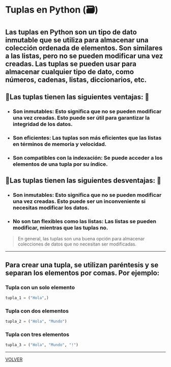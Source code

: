 # Tuplas en Python (🗃)
## Las tuplas en Python son un tipo de dato inmutable que se utiliza para almacenar una colección ordenada de elementos. Son similares a las listas, pero no se pueden modificar una vez creadas. Las tuplas se pueden usar para almacenar cualquier tipo de dato, como números, cadenas, listas, diccionarios, etc.

## 🛑Las tuplas tienen las siguientes ventajas: 🛑

- ### Son inmutables: Esto significa que no se pueden modificar una vez creadas. Esto puede ser útil para garantizar la integridad de los datos.
- ### Son eficientes: Las tuplas son más eficientes que las listas en términos de memoria y velocidad.
- ### Son compatibles con la indexación: Se puede acceder a los elementos de una tupla por su índice.
## 🚫Las tuplas tienen las siguientes desventajas: 🚫 

- ### Son inmutables: Esto significa que no se pueden modificar una vez creadas. Esto puede ser un inconveniente si necesitas modificar los datos.
- ### No son tan flexibles como las listas: Las listas se pueden modificar, mientras que las tuplas no.
> En general, las tuplas son una buena opción para almacenar colecciones de datos que no necesitan ser modificadas.

---
## Para crear una tupla, se utilizan paréntesis y se separan los elementos por comas. Por ejemplo:

### Tupla con un solo elemento
```python
tupla_1 = ("Hola",)
```
### Tupla con dos elementos
```python
tupla_2 = ("Hola", "Mundo")
```
### Tupla con tres elementos
```python
tupla_3 = ("Hola", "Mundo", "!")
```
---

[VOLVER](/readme.md)